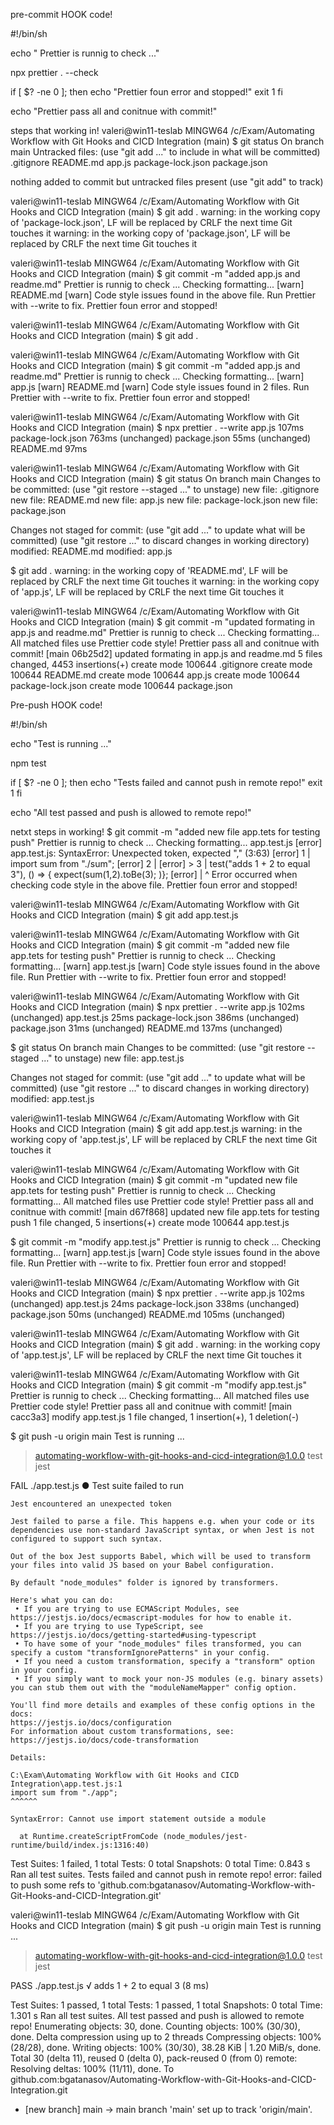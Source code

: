 pre-commit HOOK code!

#!/bin/sh

echo " Prettier is runnig to check ..."

npx prettier . --check

if [ $? -ne 0 ]; then
echo "Prettier foun error and stopped!"
exit 1
fi

echo "Prettier pass all and conitnue with commit!"

steps that working in!
valeri@win11-teslab MINGW64 /c/Exam/Automating Workflow with Git Hooks and CICD Integration (main)
$ git status
On branch main
Untracked files:
(use "git add <file>..." to include in what will be committed)
.gitignore
README.md
app.js
package-lock.json
package.json

nothing added to commit but untracked files present (use "git add" to track)

valeri@win11-teslab MINGW64 /c/Exam/Automating Workflow with Git Hooks and CICD Integration (main)
$ git add .
warning: in the working copy of 'package-lock.json', LF will be replaced by CRLF the next time Git touches it
warning: in the working copy of 'package.json', LF will be replaced by CRLF the next time Git touches it

valeri@win11-teslab MINGW64 /c/Exam/Automating Workflow with Git Hooks and CICD Integration (main)
$ git commit -m "added app.js and readme.md"
Prettier is runnig to check ...
Checking formatting...
[warn] README.md
[warn] Code style issues found in the above file. Run Prettier with --write to fix.
Prettier foun error and stopped!

valeri@win11-teslab MINGW64 /c/Exam/Automating Workflow with Git Hooks and CICD Integration (main)
$ git add .

valeri@win11-teslab MINGW64 /c/Exam/Automating Workflow with Git Hooks and CICD Integration (main)
$ git commit -m "added app.js and readme.md"
Prettier is runnig to check ...
Checking formatting...
[warn] app.js
[warn] README.md
[warn] Code style issues found in 2 files. Run Prettier with --write to fix.
Prettier foun error and stopped!

valeri@win11-teslab MINGW64 /c/Exam/Automating Workflow with Git Hooks and CICD Integration (main)
$ npx prettier . --write
app.js 107ms
package-lock.json 763ms (unchanged)
package.json 55ms (unchanged)
README.md 97ms

valeri@win11-teslab MINGW64 /c/Exam/Automating Workflow with Git Hooks and CICD Integration (main)
$ git status
On branch main
Changes to be committed:
(use "git restore --staged <file>..." to unstage)
new file: .gitignore
new file: README.md
new file: app.js
new file: package-lock.json
new file: package.json

Changes not staged for commit:
(use "git add <file>..." to update what will be committed)
(use "git restore <file>..." to discard changes in working directory)
modified: README.md
modified: app.js

$ git add .
warning: in the working copy of 'README.md', LF will be replaced by CRLF the next time Git touches it
warning: in the working copy of 'app.js', LF will be replaced by CRLF the next time Git touches it

valeri@win11-teslab MINGW64 /c/Exam/Automating Workflow with Git Hooks and CICD Integration (main)
$ git commit -m "updated formating in app.js and readme.md"
Prettier is runnig to check ...
Checking formatting...
All matched files use Prettier code style!
Prettier pass all and conitnue with commit!
[main 06b25d2] updated formating in app.js and readme.md
5 files changed, 4453 insertions(+)
create mode 100644 .gitignore
create mode 100644 README.md
create mode 100644 app.js
create mode 100644 package-lock.json
create mode 100644 package.json

Pre-push HOOK code!

#!/bin/sh

echo "Test is running ..."

npm test

if [ $? -ne 0 ]; then
echo "Tests failed and cannot push in remote repo!"
exit 1
fi

echo "All test passed and push is allowed to remote repo!"

netxt steps in working!
$ git commit -m "added new file app.tets for testing push"
Prettier is runnig to check ...
Checking formatting...
app.test.js
[error] app.test.js: SyntaxError: Unexpected token, expected "," (3:63)
[error] 1 | import sum from "./sum";
[error] 2 |
[error] > 3 | test("adds 1 + 2 to equal 3"), () => { expect(sum(1,2).toBe(3); )};
[error] | ^
Error occurred when checking code style in the above file.
Prettier foun error and stopped!

valeri@win11-teslab MINGW64 /c/Exam/Automating Workflow with Git Hooks and CICD Integration (main)
$ git add app.test.js

valeri@win11-teslab MINGW64 /c/Exam/Automating Workflow with Git Hooks and CICD Integration (main)
$ git commit -m "added new file app.tets for testing push"
Prettier is runnig to check ...
Checking formatting...
[warn] app.test.js
[warn] Code style issues found in the above file. Run Prettier with --write to fix.
Prettier foun error and stopped!

valeri@win11-teslab MINGW64 /c/Exam/Automating Workflow with Git Hooks and CICD Integration (main)
$ npx prettier . --write
app.js 102ms (unchanged)
app.test.js 25ms
package-lock.json 386ms (unchanged)
package.json 31ms (unchanged)
README.md 137ms (unchanged)

$ git status
On branch main
Changes to be committed:
(use "git restore --staged <file>..." to unstage)
new file: app.test.js

Changes not staged for commit:
(use "git add <file>..." to update what will be committed)
(use "git restore <file>..." to discard changes in working directory)
modified: app.test.js

valeri@win11-teslab MINGW64 /c/Exam/Automating Workflow with Git Hooks and CICD Integration (main)
$ git add app.test.js
warning: in the working copy of 'app.test.js', LF will be replaced by CRLF the next time Git touches it

valeri@win11-teslab MINGW64 /c/Exam/Automating Workflow with Git Hooks and CICD Integration (main)
$ git commit -m "updated new file app.tets for testing push"
Prettier is runnig to check ...
Checking formatting...
All matched files use Prettier code style!
Prettier pass all and conitnue with commit!
[main d67f868] updated new file app.tets for testing push
1 file changed, 5 insertions(+)
create mode 100644 app.test.js

$ git commit -m "modify app.test.js"
Prettier is runnig to check ...
Checking formatting...
[warn] app.test.js
[warn] Code style issues found in the above file. Run Prettier with --write to fix.
Prettier foun error and stopped!

valeri@win11-teslab MINGW64 /c/Exam/Automating Workflow with Git Hooks and CICD Integration (main)
$ npx prettier . --write
app.js 102ms (unchanged)
app.test.js 24ms
package-lock.json 338ms (unchanged)
package.json 50ms (unchanged)
README.md 105ms (unchanged)

valeri@win11-teslab MINGW64 /c/Exam/Automating Workflow with Git Hooks and CICD Integration (main)
$ git add .
warning: in the working copy of 'app.test.js', LF will be replaced by CRLF the next time Git touches it

valeri@win11-teslab MINGW64 /c/Exam/Automating Workflow with Git Hooks and CICD Integration (main)
$ git commit -m "modify app.test.js"
Prettier is runnig to check ...
Checking formatting...
All matched files use Prettier code style!
Prettier pass all and conitnue with commit!
[main cacc3a3] modify app.test.js
1 file changed, 1 insertion(+), 1 deletion(-)

$ git push -u origin main
Test is running ...

> automating-workflow-with-git-hooks-and-cicd-integration@1.0.0 test
> jest

FAIL ./app.test.js
● Test suite failed to run

    Jest encountered an unexpected token

    Jest failed to parse a file. This happens e.g. when your code or its dependencies use non-standard JavaScript syntax, or when Jest is not configured to support such syntax.

    Out of the box Jest supports Babel, which will be used to transform your files into valid JS based on your Babel configuration.

    By default "node_modules" folder is ignored by transformers.

    Here's what you can do:
     • If you are trying to use ECMAScript Modules, see https://jestjs.io/docs/ecmascript-modules for how to enable it.
     • If you are trying to use TypeScript, see https://jestjs.io/docs/getting-started#using-typescript
     • To have some of your "node_modules" files transformed, you can specify a custom "transformIgnorePatterns" in your config.
     • If you need a custom transformation, specify a "transform" option in your config.
     • If you simply want to mock your non-JS modules (e.g. binary assets) you can stub them out with the "moduleNameMapper" config option.

    You'll find more details and examples of these config options in the docs:
    https://jestjs.io/docs/configuration
    For information about custom transformations, see:
    https://jestjs.io/docs/code-transformation

    Details:

    C:\Exam\Automating Workflow with Git Hooks and CICD Integration\app.test.js:1
    import sum from "./app";
    ^^^^^^

    SyntaxError: Cannot use import statement outside a module

      at Runtime.createScriptFromCode (node_modules/jest-runtime/build/index.js:1316:40)

Test Suites: 1 failed, 1 total
Tests: 0 total
Snapshots: 0 total
Time: 0.843 s
Ran all test suites.
Tests failed and cannot push in remote repo!
error: failed to push some refs to 'github.com:bgatanasov/Automating-Workflow-with-Git-Hooks-and-CICD-Integration.git'

valeri@win11-teslab MINGW64 /c/Exam/Automating Workflow with Git Hooks and CICD Integration (main)
$ git push -u origin main
Test is running ...

> automating-workflow-with-git-hooks-and-cicd-integration@1.0.0 test
> jest

PASS ./app.test.js
√ adds 1 + 2 to equal 3 (8 ms)

Test Suites: 1 passed, 1 total
Tests: 1 passed, 1 total
Snapshots: 0 total
Time: 1.301 s
Ran all test suites.
All test passed and push is allowed to remote repo!
Enumerating objects: 30, done.
Counting objects: 100% (30/30), done.
Delta compression using up to 2 threads
Compressing objects: 100% (28/28), done.
Writing objects: 100% (30/30), 38.28 KiB | 1.20 MiB/s, done.
Total 30 (delta 11), reused 0 (delta 0), pack-reused 0 (from 0)
remote: Resolving deltas: 100% (11/11), done.
To github.com:bgatanasov/Automating-Workflow-with-Git-Hooks-and-CICD-Integration.git

- [new branch] main -> main
  branch 'main' set up to track 'origin/main'.
